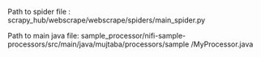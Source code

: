 Path to spider file : scrapy_hub/webscrape/webscrape/spiders/main_spider.py




Path to main java file: sample_processor/nifi-sample-processors/src/main/java/mujtaba/processors/sample
/MyProcessor.java
